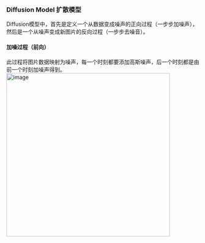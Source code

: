 ### Diffusion Model 扩散模型
Diffusion模型中，首先是定义一个从数据变成噪声的正向过程（一步步加噪声），然后是一个从噪声变成新图片的反向过程（一步步去噪音）。

#### 加噪过程（前向）

此过程将图片数据映射为噪声，每一个时刻都要添加高斯噪声，后一个时刻都是由前一个时刻加噪声得到。
<img width="427" alt="image" src="https://github.com/user-attachments/assets/087909ae-cc08-49d5-b9cd-d26920fd4004">


